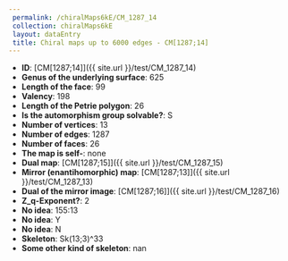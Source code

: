 ```yaml
--- 
 permalink: /chiralMaps6kE/CM_1287_14 
 collection: chiralMaps6kE
 layout: dataEntry
 title: Chiral maps up to 6000 edges - CM[1287;14]
---
```


- **ID**: [CM[1287;14]]({{ site.url }}/test/CM_1287_14)
- **Genus of the underlying surface**: 625
- **Length of the face**: 99
- **Valency**: 198
- **Length of the Petrie polygon**: 26
- **Is the automorphism group solvable?**: S
- **Number of vertices**: 13
- **Number of edges**: 1287
- **Number of faces**: 26
- **The map is self-**: none
- **Dual map**: [CM[1287;15]]({{ site.url }}/test/CM_1287_15)
- **Mirror (enantihomorphic) map**: [CM[1287;13]]({{ site.url }}/test/CM_1287_13)
- **Dual of the mirror image**: [CM[1287;16]]({{ site.url }}/test/CM_1287_16)
- **Z_q-Exponent?**: 2
- **No idea**:  155:13
- **No idea**: Y
- **No idea**: N
- **Skeleton**: Sk(13;3)^33
- **Some other kind of skeleton**: nan
